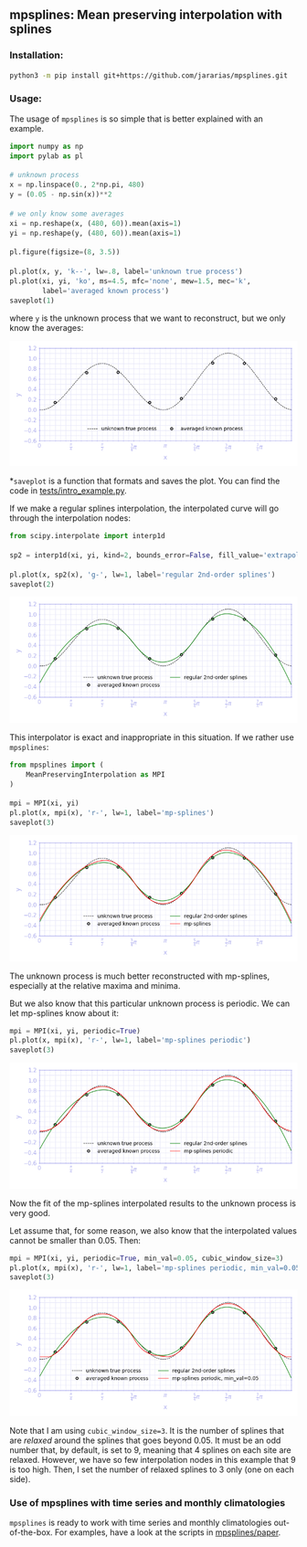## mpsplines: Mean preserving interpolation with splines

### Installation:

```bash
python3 -m pip install git+https://github.com/jararias/mpsplines.git
```

### Usage:

The usage of ```mpsplines``` is so simple that is better explained with an example.

```python
import numpy as np
import pylab as pl

# unknown process
x = np.linspace(0., 2*np.pi, 480)
y = (0.05 - np.sin(x))**2

# we only know some averages
xi = np.reshape(x, (480, 60)).mean(axis=1)
yi = np.reshape(y, (480, 60)).mean(axis=1)

pl.figure(figsize=(8, 3.5))

pl.plot(x, y, 'k--', lw=.8, label='unknown true process')
pl.plot(xi, yi, 'ko', ms=4.5, mfc='none', mew=1.5, mec='k',
        label='averaged known process')
saveplot(1)
```

where ```y``` is the unknown process that we want to reconstruct, but we only know the averages:

![interpolation nods](assets/figure_01.png)

*```saveplot``` is a function that formats and saves the plot. You can find the code in [tests/intro_example.py](https://github.com/jararias/mpsplines/blob/5507cb12bb125ad09395e96534beeb745623a687/tests/intro_example.py).

If we make a regular splines interpolation, the interpolated curve will go through the interpolation nodes:

```python
from scipy.interpolate import interp1d

sp2 = interp1d(xi, yi, kind=2, bounds_error=False, fill_value='extrapolate')

pl.plot(x, sp2(x), 'g-', lw=1, label='regular 2nd-order splines')
saveplot(2)
```

![regular splines](assets/figure_02.png)

This interpolator is exact and inappropriate in this situation. If we rather use ```mpsplines```:

```python
from mpsplines import (
    MeanPreservingInterpolation as MPI
)

mpi = MPI(xi, yi)
pl.plot(x, mpi(x), 'r-', lw=1, label='mp-splines')
saveplot(3)
```

![mpsplines plain](assets/figure_03.png)

The unknown process is much better reconstructed with mp-splines, especially at the relative maxima and minima.

But we also know that this particular unknown process is periodic. We can let mp-splines know about it:

```python
mpi = MPI(xi, yi, periodic=True)
pl.plot(x, mpi(x), 'r-', lw=1, label='mp-splines periodic')
saveplot(3)
```

![mpsplines plain](assets/figure_04.png)

Now the fit of the mp-splines interpolated results to the unknown process is very good.

Let assume that, for some reason, we also know that the interpolated values cannot be smaller than 0.05. Then:

```python
mpi = MPI(xi, yi, periodic=True, min_val=0.05, cubic_window_size=3)
pl.plot(x, mpi(x), 'r-', lw=1, label='mp-splines periodic, min_val=0.05')
saveplot(3)
```

![mpsplines plain](assets/figure_05.png)

Note that I am using ```cubic_window_size=3```. It is the number of splines that are _relaxed_ around the splines that goes beyond 0.05. It must be an odd number that, by default, is set to 9, meaning that 4 splines on each site are relaxed. However, we have so few interpolation nodes in this example that 9 is too high. Then, I set the number of relaxed splines to 3 only (one on each side).

### Use of mpsplines with time series and monthly climatologies

```mpsplines``` is ready to work with time series and monthly climatologies out-of-the-box. For examples, have a look at the scripts in [mpsplines/paper](https://github.com/jararias/mpsplines/tree/paper).
